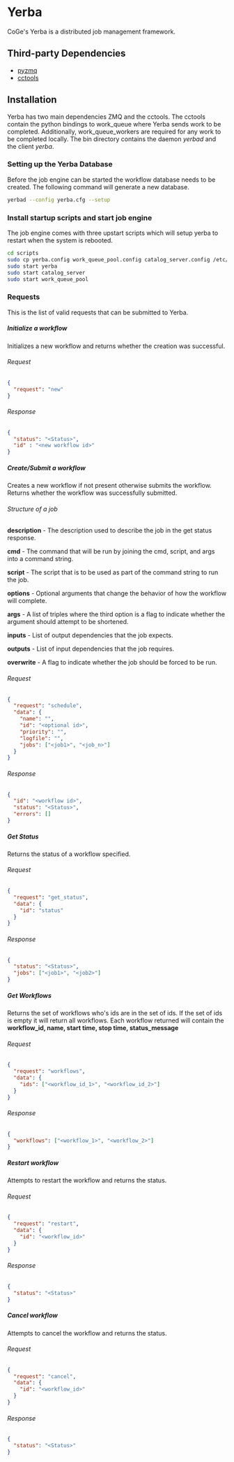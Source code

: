 Yerba
=====

CoGe's Yerba is a distributed job management framework.

Third-party Dependencies
------------------------

 * [pyzmq](https://pypi.python.org/pypi/pyzmq)
 * [cctools](http://www3.nd.edu/~ccl/software/download.shtml)

Installation
------------

Yerba has two main dependencies ZMQ and the cctools. The cctools contain the
python bindings to work_queue where Yerba sends work to be completed.
Additionally, work_queue_workers are required for any work to be completed
locally. The bin directory contains the daemon _yerbad_ and the client _yerba_.

### Setting up the Yerba Database
Before the job engine can be started the workflow database needs to be created.
The following command will generate a new database.

```bash
yerbad --config yerba.cfg --setup
```

### Install startup scripts and start job engine

The job engine comes with three upstart scripts which will setup yerba to restart when the system is rebooted.

```bash
cd scripts
sudo cp yerba.config work_queue_pool.config catalog_server.config /etc/init.d/
sudo start yerba
sudo start catalog_server
sudo start work_queue_pool
```

### Requests
This is the list of valid requests that can be submitted to Yerba.

##### Initialize a workflow
Initializes a new workflow and returns whether the creation was successful.

###### Request
```json
{
  "request": "new"
}
```
###### Response
```json
{
  "status": "<Status>",
  "id" : "<new workflow id>"
}
```
##### Create/Submit a workflow
Creates a new workflow if not present otherwise submits the workflow. Returns whether the workflow was successfully submitted.

###### Structure of a job
__description__ - The description used to describe the job in the get status response.

__cmd__ - The command that will be run by joining the cmd, script, and args into a command string.

__script__ - The script that is to be used as part of the command string to run the job.

__options__ - Optional arguments that change the behavior of how the workflow will complete.

__args__ - A list of triples where the third option is a flag to indicate whether the argument should attempt to be shortened.

__inputs__ - List of output dependencies that the job expects.

__outputs__ - List of input dependencies that the job requires.

__overwrite__ - A flag to indicate whether the job should be forced to be run.

###### Request
```json
{
  "request": "schedule",
  "data": {
    "name": "",
    "id": "<optional id>",
    "priority": "",
    "logfile": "",
    "jobs": ["<job1>", "<job_n>"]
  }
}
```
###### Response
```json
{
  "id": "<workflow id>",
  "status": "<Status>",
  "errors": []
}
```
##### Get Status
Returns the status of a workflow specified.

###### Request
```json
{
  "request": "get_status",
  "data": {
    "id": "status"
  }
}
```
###### Response
```json
{
  "status": "<Status>",
  "jobs": ["<job1>", "<job2>"]
}
```
##### Get Workflows
Returns the set of workflows who's ids are in the set of ids. If the set of ids is empty it will return all workflows. Each workflow returned will contain the __workflow_id, name, start time, stop time, status_message__

###### Request
```json
{
  "request": "workflows",
  "data": {
    "ids": ["<workflow_id_1>", "<workflow_id_2>"]
  }
}
```
###### Response
```json
{
  "workflows": ["<workflow_1>", "<workflow_2>"]
}
```

##### Restart workflow
Attempts to restart the workflow and returns the status.

###### Request
```json
{
  "request": "restart",
  "data": {
    "id": "<workflow_id>"
  }
}
```
###### Response
```json
{
  "status": "<Status>"
}
```

##### Cancel workflow
Attempts to cancel the workflow and returns the status.

###### Request
```json
{
  "request": "cancel",
  "data": {
    "id": "<workflow_id>"
  }
}
```
###### Response
```json
{
  "status": "<Status>"
}
```

